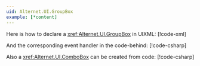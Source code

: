 ```yaml
---
uid: Alternet.UI.GroupBox
example: [*content]
---
```


Here is how to declare a <xref:Alternet.UI.GroupBox> in UIXML:
[!code-xml[](examples/ExampleWindow.uixml#CreateUixmlDeclaration)]

And the corresponding event handler in the code-behind:
[!code-csharp[](examples/ExampleWindow.uixml.cs#GroupBoxEventHandler)]

Also a <xref:Alternet.UI.ComboBox> can be created from code:
[!code-csharp[](examples/ExampleWindow.uixml.cs#GroupBoxCSharpCreation)]
